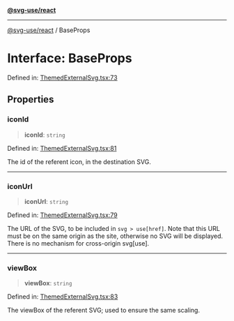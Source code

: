 [**@svg-use/react**](../README.md)

---

[@svg-use/react](../README.md) / BaseProps

# Interface: BaseProps

Defined in:
[ThemedExternalSvg.tsx:73](https://github.com/fpapado/svg-use/blob/main/packages/react/src/ThemedExternalSvg.tsx#L73)

## Properties

### iconId

> **iconId**: `string`

Defined in:
[ThemedExternalSvg.tsx:81](https://github.com/fpapado/svg-use/blob/main/packages/react/src/ThemedExternalSvg.tsx#L81)

The id of the referent icon, in the destination SVG.

---

### iconUrl

> **iconUrl**: `string`

Defined in:
[ThemedExternalSvg.tsx:79](https://github.com/fpapado/svg-use/blob/main/packages/react/src/ThemedExternalSvg.tsx#L79)

The URL of the SVG, to be included in `svg > use[href]`. Note that this URL must
be on the same origin as the site, otherwise no SVG will be displayed. There is
no mechanism for cross-origin svg[use].

---

### viewBox

> **viewBox**: `string`

Defined in:
[ThemedExternalSvg.tsx:83](https://github.com/fpapado/svg-use/blob/main/packages/react/src/ThemedExternalSvg.tsx#L83)

The viewBox of the referent SVG; used to ensure the same scaling.
